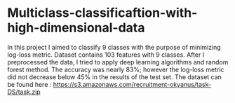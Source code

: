 # Multiclass-classificaftion-with-high-dimensional-data
In this project I aimed to classify 9 classes with the purpose of minimizing log-loss metric. Dataset contains 103 features with 9 classes. After I preprocessed the data, I tried to apply deep learning algorithms and random forest method. The accuracy was nearly 83%; however the log-loss metric did not decrease below 45% in the results of the test set. 
The dataset can be found here : https://s3.amazonaws.com/recruitment-okyanus/task-DS/task.zip
